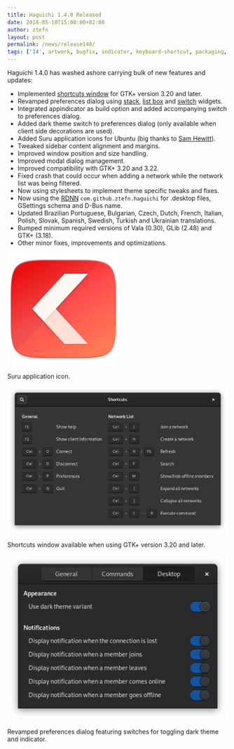 ```yaml
---
title: Haguichi 1.4.0 Released
date: 2018-05-10T15:00:00+02:00
author: ztefn
layout: post
permalink: /news/release140/
tags: ['14', artwork, bugfix, indicator, keyboard-shortcut, packaging, release, translation]
---
```

Haguichi 1.4.0 has washed ashore carrying bulk of new features and updates:

  * Implemented <a href="https://developer.gnome.org/gtk3/stable/GtkShortcutsWindow.html" target="_blank">shortcuts window</a> for GTK+ version 3.20 and later.
  * Revamped preferences dialog using <a href="https://developer.gnome.org/gtk3/stable/GtkStack.html" target="_blank">stack</a>, <a href="https://developer.gnome.org/gtk3/stable/GtkListBox.html" target="_blank">list box</a> and <a href="https://developer.gnome.org/gtk3/stable/GtkSwitch.html" target="_blank">switch</a> widgets.
  * Integrated appindicator as build option and added accompanying switch to preferences dialog.
  * Added dark theme switch to preferences dialog (only available when client side decorations are used).
  * Added Suru application icons for Ubuntu (big thanks to <a href="https://samuelhewitt.com" target="_blank">Sam Hewitt</a>).
  * Tweaked sidebar content alignment and margins.
  * Improved window position and size handling.
  * Improved modal dialog management.
  * Improved compatibility with GTK+ 3.20 and 3.22.
  * Fixed crash that could occur when adding a network while the network list was being filtered.
  * Now using stylesheets to implement theme specific tweaks and fixes.
  * Now using the <a href="https://en.wikipedia.org/wiki/Reverse_domain_name_notation" target="_blank"><abbr title="Reverse domain name notation">RDNN</abbr></a> `com.github.ztefn.haguichi` for .desktop files, GSettings schema and D-Bus name.
  * Updated Brazilian Portuguese, Bulgarian, Czech, Dutch, French, Italian, Polish, Slovak, Spanish, Swedish, Turkish and Ukrainian translations.
  * Bumped minimum required versions of Vala (0.30), GLib (2.48) and GTK+ (3.18).
  * Other minor fixes, improvements and optimizations.

<div class="caption center-text">
  <img src="https://github.com/ztefn/haguichi/blob/master/data/icons/Suru/256x256/apps/haguichi.png?raw=true" srcset="https://github.com/ztefn/haguichi/blob/master/data/icons/Suru/256x256@2x/apps/haguichi.png?raw=true 2x" alt="Haguichi Icon" />
  <p class="caption-text">Suru application icon.</p>
</div>

<div class="caption center-text">
  <img src="/resources/shortcuts-window.png" srcset="/resources/shortcuts-window-2x.png 2x" alt="Shortcuts Window" />
  <p class="caption-text">Shortcuts window available when using GTK+ version 3.20 and later.</p>
</div>

<div class="caption center-text">
  <img src="/resources/preferences-desktop.png" srcset="/resources/preferences-desktop-2x.png 2x" alt="Preferences Desktop Tab" />
  <p class="caption-text">Revamped preferences dialog featuring switches for toggling dark theme and indicator.</p>
</div>
